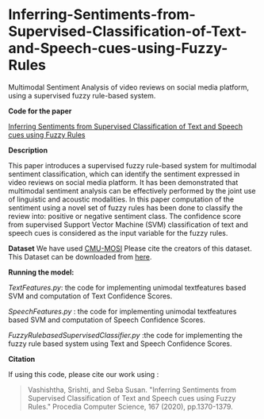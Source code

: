 # Inferring-Sentiments-from-Supervised-Classification-of-Text-and-Speech-cues-using-Fuzzy-Rules
Multimodal Sentiment Analysis of video reviews on social media platform, using a supervised fuzzy rule-based system.

**Code for the paper**

[Inferring Sentiments from Supervised Classification of Text and Speech cues using Fuzzy Rules](https://www.sciencedirect.com/science/article/pii/S1877050920308140?via%3Dihub)


**Description**

This paper introduces a supervised fuzzy rule-based system for multimodal sentiment classification, which can
identify the sentiment expressed in video reviews on social media platform. It has been demonstrated that multimodal sentiment
analysis can be effectively performed by the joint use of linguistic and acoustic modalities. In this paper computation of the
sentiment using a novel set of fuzzy rules has been done to classify the review into: positive or negative sentiment class. The
confidence score from supervised Support Vector Machine (SVM) classification of text and speech cues is considered as the input
variable for the fuzzy rules. 

**Dataset**
We have used [CMU-MOSI](https://arxiv.org/ftp/arxiv/papers/1606/1606.06259.pdf) Please cite the creators of this dataset. This Dataset can be downloaded from [here](http://immortal.multicomp.cs.cmu.edu/raw_datasets/). 

**Running the model:**

_TextFeatures.py_: the code for implementing unimodal textfeatures based SVM and computation of Text Confidence Scores.

_SpeechFeatures.py_ : the code for implementing unimodal textfeatures based SVM and computation of Speech Confidence Scores.

_FuzzyRulebasedSupervisedClassifier.py_ :the code for implementing the fuzzy rule based system using Text and Speech Confidence Scores.

**Citation**

If using this code, please cite our work using :

>Vashishtha, Srishti, and Seba Susan. "Inferring Sentiments from Supervised Classification of Text and Speech cues using Fuzzy Rules." Procedia Computer Science, 167 (2020), pp.1370-1379.
